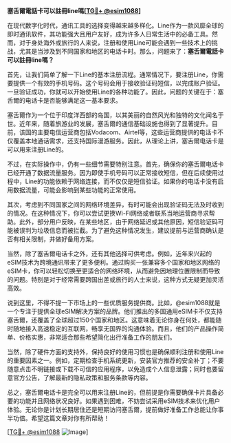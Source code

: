 **塞舌爾電話卡可以註冊line嗎[[TG💪+ @esim1088](https://t.me/s/esim1088)]**

在现代数字化时代，通讯工具的选择变得越来越多样化。Line作为一款风靡全球的即时通讯软件，其功能强大且用户友好，成为许多人日常生活中的必备工具。然而，对于身处海外或旅行的人来说，注册和使用Line可能会遇到一些技术上的挑战，尤其是当涉及到不同国家和地区的电话卡时。那么，问题来了：**塞舌爾電話卡可以註冊line嗎？**

首先，让我们简单了解一下Line的基本注册流程。通常情况下，要注册Line，你需要提供一个有效的手机号码。这个号码会用于接收验证码短信，以完成账户验证。一旦验证成功，你就可以开始使用Line的各种功能了。因此，问题的关键在于：塞舌爾的电话卡是否能够满足这一基本要求。

塞舌爾作为一个位于印度洋西部的岛国，以其美丽的自然风光和独特的文化闻名于世。近年来，随着旅游业的发展，塞舌爾的通信基础设施也得到了显著提升。目前，该国的主要电信运营商包括Vodacom、Airtel等，这些运营商提供的电话卡不仅覆盖本地通话需求，还支持国际漫游服务。因此，从理论上讲，塞舌爾电话卡是可以用来注册Line的。

不过，在实际操作中，仍有一些细节需要特别注意。首先，确保你的塞舌爾电话卡已经开通了数据流量服务。因为即使手机号码可以正常接收短信，但在后续使用过程中，Line的功能依赖于网络连接，而不仅仅是短信验证。如果你的电话卡没有启用数据流量，可能会影响到某些功能的正常使用。

其次，考虑到不同国家之间的网络环境差异，有时可能会出现验证码无法及时收到的情况。在这种情况下，你可以尝试更换Wi-Fi网络或者联系当地运营商寻求帮助。此外，部分用户反映，在某些地区，由于网络延迟或其他原因，短信验证码可能被误判为垃圾信息而被拦截。为了避免这种情况发生，建议提前与运营商确认是否有相关限制，并做好备用方案。

当然，除了塞舌爾电话卡之外，还有其他选择可供考虑。例如，近年来兴起的eSIM技术为跨境通讯带来了更多便利。通过购买一张兼容多个国家和地区网络的eSIM卡，你可以轻松切换至更适合的网络环境，从而避免因地理位置限制而导致的问题。特别是对于经常需要跨国出差或旅行的人士来说，这种方式无疑更加灵活高效。

说到这里，不得不提一下市场上的一些优质服务提供商。比如，@esim1088就是一个专注于提供全球eSIM解决方案的品牌。他们推出的多国通用eSIM卡不仅支持塞舌爾，还覆盖了全球超过150个国家和地区。这意味着无论你身在何处，都能随时随地接入高速稳定的互联网，畅享无国界的沟通体验。而且，他们的产品操作简单、价格实惠，非常适合那些希望简化出行准备工作的朋友们。

当然，除了硬件方面的支持外，保持良好的使用习惯也是确保顺利注册和使用Line的重要因素之一。例如，定期检查手机系统更新，安装官方推荐的安全补丁；不要随意点击不明链接或下载不可信的应用程序，以免造成个人信息泄露；同时也要留意官方公告，了解最新的隐私政策和服务条款等内容。

总之，塞舌爾电话卡是完全可以用来注册Line的，但前提是你需要确保卡片具备必要的功能并且网络状况良好。如果遇到困难，不妨尝试采用eSIM技术来优化用户体验。无论你是计划长期居住还是短期访问塞舌爾，提前做好准备工作总能让你事半功倍。希望这篇文章对你有所帮助！

[[TG💪+ @esim1088](https://t.me/s/esim1088) ![Image](https://i.postimg.cc/4NQfJmqS/Snipaste-2025-05-13-00-14-12.png)]